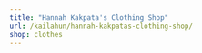 ```yaml
---
title: "Hannah Kakpata's Clothing Shop"
url: /kailahun/hannah-kakpatas-clothing-shop/
shop: clothes
---
```

